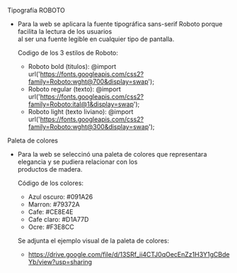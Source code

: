 
Tipografía ROBOTO
  - Para la web se aplicara la fuente tipográfica sans-serif Roboto porque facilita la lectura de los usuarios  
    al ser una fuente legible en cualquier tipo de pantalla.
    
    Codigo de los 3 estilos de Roboto:
    - Roboto bold (titulos): @import url('https://fonts.googleapis.com/css2?family=Roboto:wght@700&display=swap');
    - Roboto regular (texto): @import url('https://fonts.googleapis.com/css2?family=Roboto:ital@1&display=swap');
    - Roboto light (texto liviano): @import url('https://fonts.googleapis.com/css2?family=Roboto:wght@300&display=swap');

Paleta de colores
  - Para la web se seleccinó una paleta de colores que representara elegancia y se pudiera relacionar con los  
    productos de madera.
    
    Código de los colores:
    - Azul oscuro: #091A26
    - Marron: #79372A
    - Cafe: #CE8E4E
    - Cafe claro: #D1A77D
    - Ocre: #F3E8CC
    
    Se adjunta el ejemplo visual de la paleta de colores:
    - https://drive.google.com/file/d/13SRf_ii4CTJ0qOecEnZz1H3Y1gCBdeYb/view?usp=sharing
    
    
